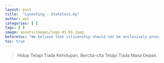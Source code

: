 ```yaml
---
layout: post
title:  "Launching - Stateless.my"
author: wyl
categories: [ ]
tags: [ ]
image: assets/images/logo-01-01.jpeg
beforetoc: "We believe that citizenship should not be exclusively proven via papers. Every Malaysians can be stateless, every stateless person can be Malaysian."
toc: true
---
```


> Hidup Tetapi Tiada Kehidupan, Bercita-cita Tetapi Tiada Masa Depan.